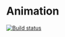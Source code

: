 # Animation
[![Build status](https://ci.appveyor.com/api/projects/status/b3l0ltfnw537adsr?svg=true)](https://ci.appveyor.com/project/Kutimskii/ajs-http)
